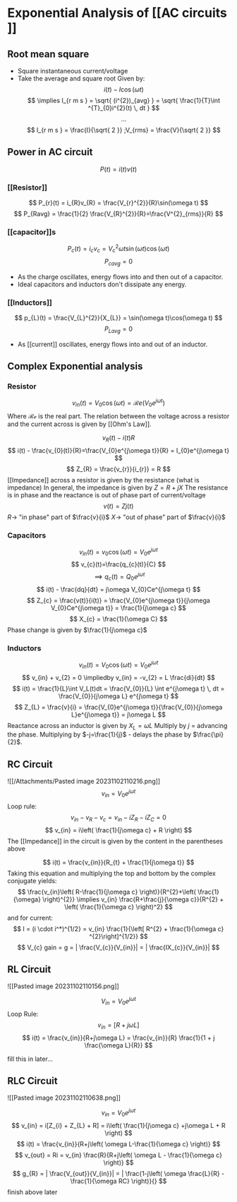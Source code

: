 # Exponential Analysis of [[AC circuits ]]
## Root mean square
- Square instantaneous current/voltage
- Take the average and square root
Given by: 
$$
i(t) - I \cos(\omega t)
$$
$$
\implies I_{r m s } = \sqrt{ (i^{2})_{avg} } = \sqrt{ \frac{1}{T}\int ^{T}_{0}i^{2}(t) \, dt  }
$$
$$
\dots
$$
$$
I_{r m s } = \frac{I}{\sqrt{ 2 }} ;V_{rms} = \frac{V}{\sqrt{ 2 }}
$$
## Power in AC circuit 
$$
 P(t) = i(t) v(t)
$$
### [[Resistor]]
$$
P_{r}(t) = i_{R}v_{R} = \frac{V_{r}^{2}}{R}\sin(\omega t)
$$
$$
P_{Ravg} = \frac{1}{2} \frac{V_{R}^{2}}{R}=\frac{V^{2}_{rms}}{R}
$$
### [[capacitor]]s
$$
P_{c}(t) = i_{c}v_{c}=V_{c}^{2}\omega t\sin(\omega t)\cos(\omega t)
$$
$$
P_{cavg} = 0
$$
- As the charge oscillates, energy flows into and then out of a capacitor. 
- Ideal capacitors and inductors don't dissipate any energy. 

### [[Inductors]]
$$
p_{L}(t) = \frac{V_{L}^{2}}{X_{L}} = \sin(\omega t)\cos(\omega t)
$$
$$
P_{Lavg}=0
$$
- As [[current]] oscillates, energy flows into and out of an inductor.


## Complex Exponential analysis
### Resistor
$$
v_{in}(t) = V_{0}\cos(\omega t) = \mathcal{R}e(V_{0}e^{j\omega t})
$$
Where $\mathcal{Re}$ is the real part. 
The relation between the voltage across a resistor and the current across is given by [[Ohm's Law]]. 

$$
v_{R}(t) - i(t)R
$$
$$
	i(t) - \frac{v_{0}(t)}{R}=\frac{V_{0}e^{j\omega t}}{R} = I_{0}e^{j\omega t}
$$
$$
Z_{R} = \frac{v_{r}}{i_{r}} = R
$$
[[Impedance]] across a resistor is given by the resistance
	(what is impedance)
In general, the impedance is given by $Z=R+jX$
The resistance is in phase and the reactance is out of phase part of current/voltage
$$
v(t) = Zj(t)
$$
	$R \to$ "in phase" part of $\frac{v}{i}$
	$X\to$ "out of phase" part of $\frac{v}{i}$

### Capacitors
$$
v_{in} (t) = v_{0} \cos(\omega t) = V_{0}e^{j\omega t}
$$
$$
v_{c}(t)=\frac{q_{c}(t)}{C}
$$
$$
\implies q_{c}(t)= Q_{0}e^{j\omega t}
$$
$$
i(t) - \frac{dq}{dt} = j\omega V_{0}Ce^{j\omega t}
$$
$$
Z_{c} = \frac{v(t)}{i(t)} = \frac{V_{0}e^{j\omega t}}{j\omega V_{0}Ce^{j\omega t}} = \frac{1}{j\omega c}
$$
$$
X_{c} = \frac{1}{\omega C}
$$
Phase change is given by $\frac{1}{j\omega c}$

### Inductors
$$
	v_{in} (t)= V_{0}\cos(\omega t) = V_{0} e^{j\omega t}
$$
$$
v_{in} + v_{2} = 0 \impliedby v_{in} = -v_{2} = L \frac{di}{dt}
$$
$$
	i(t) = \frac{1}{L}\int V_L(t)dt = \frac{V_{0}}{L} \int e^{j\omega t} \, dt = \frac{V_{0}}{j\omega L} e^{j\omega t}
$$
$$
Z_{L} = \frac{v}{i} = \frac{V_{0}e^{j\omega t}}{\frac{V_{0}}{j\omega L}e^{j\omega t}} = j\omega L
$$
Reactance across an inductor is given by $X_{L}=\omega L$ 
Multiply by $j$ = advancing the phase. 
Multiplying by $-j=\frac{1}{j}$ - delays the phase by $\frac{\pi}{2}$. 

## RC Circuit
![[/Attachments/Pasted image 20231102110216.png]]
$$
v_{in} = V_{0} e^{j\omega t}
$$
Loop rule: 
$$
v_{in}-v_{R}-v_{c} = v_{in}-iZ_{R}-iZ_{C} = 0
$$
$$
v_{in} = i\left( \frac{1}{j\omega c} + R \right)
$$The [[Impedance]] in the circuit is given by the content in the parentheses above

$$
i(t) = \frac{v_{in}}{R_{t} + \frac{1}{j\omega t}}
$$
Taking this equation and multiplying the top and bottom by the complex conjugate yields: 
$$
\frac{v_{in}\left( R-\frac{1}{j\omega c} \right)}{R^{2}+\left( \frac{1}{\omega} \right)^{2}} \implies v_{in} \frac{R+\frac{j}{\omega c}}{R^{2} + \left( \frac{1}{\omega c} \right)^2}
$$
and for current: 
$$
I = (i \cdot i^*)^{1/2} = v_{in} \frac{1}{\left[ R^{2} + \frac{1}{\omega c} ^{2}\right]^{1/2}}
$$
$$
V_{c} gain = g = | \frac{V_{c}}{V_{in}}| = | \frac{IX_{c}}{V_{in}}|
$$
## RL Circuit
![[Pasted image 20231102110156.png]]


$$
V_{in} = V_{0}e^{j\omega t} 
$$
Loop Rule: 
$$
v_{in}=[R+j\omega L]
$$
$$
i(t) = \frac{v_{in}}{R+j\omega L} = \frac{v_{in}}{R} \frac{1}{1 + j \frac{\omega L}{R}}
$$

fill this in later...

## RLC Circuit

![[Pasted image 20231102110638.png]]

$$
v_{in} = V_{0}e^{j\omega t}
$$
$$
v_{in} = i[Z_{i} + Z_{L} + R] = i\left( \frac{1}{j\omega c} +j\omega L + R \right)
$$
$$
i(t) = \frac{v_{in}}{R+j\left( \omega L-\frac{1}{\omega c} \right)}
$$
$$
v_{out} = Ri = v_{in} \frac{R}{R+j\left( \omega L - \frac{1}{\omega c} \right)}
$$
$$
g_{R} = | \frac{V_{out}}{V_{in}}| = | \frac{1-j\left( \omega  \frac{L}{R} - \frac{1}{\omega RC} \right)}{}
$$
finish above later
